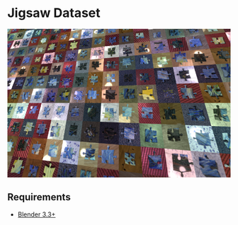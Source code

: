 # Jigsaw Dataset

![Example Image](splash.png)

## Requirements
- [Blender 3.3+](https://www.blender.org/)
